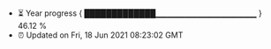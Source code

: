 - ⏳ Year progress { █████████████▁▁▁▁▁▁▁▁▁▁▁▁▁▁▁▁▁ } 46.12 %
- ⏰ Updated on Fri, 18 Jun 2021 08:23:02 GMT

